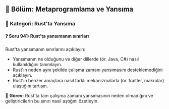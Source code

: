 ## 📘 Bölüm: Metaprogramlama ve Yansıma
### 🔹 Kategori: Rust'ta Yansıma
#### ❓ Soru 941: Rust'ta yansımanın sınırları

Rust'ta yansımanın sınırlarını açıklayın:

- Yansımanın ne olduğunu ve diğer dillerde (ör. Java, C#) nasıl kullanıldığını tanımlayın.
- Rust'ın neden aynı şekilde çalışma zamanı yansımasını desteklemediğini açıklayın.
- Rust'ın benzer amaçlara nasıl farklı mekanizmalarla (ör. traitler, makrolar) ulaştığını tartışın.

🔧 **Görev:** Rust'ta tam çalışma zamanı yansımasının neden olmadığını ve geliştiricilerin bu sınırı nasıl aştığını özetleyin.
